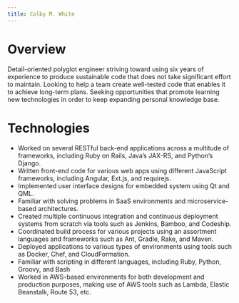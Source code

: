 ```yaml
---
title: Colby M. White
---
```


# Overview

Detail-oriented polyglot engineer striving toward using six years of experience to produce sustainable code that does
not take significant effort to maintain. Looking to help a team create well-tested code that enables it to achieve
long-term plans. Seeking opportunities that promote learning new technologies in order to keep expanding personal
knowledge base.

# Technologies

- Worked on several RESTful back-end applications across a multitude of frameworks, including Ruby on Rails, Java’s
JAX-RS, and Python’s Django.
- Written front-end code for various web apps using different JavaScript frameworks, including Angular, Ext.js,
and requirejs.
- Implemented user interface designs for embedded system using Qt and QML.
- Familiar with solving problems in SaaS environments and microservice-based architectures.
- Created multiple continuous integration and continuous deployment systems from scratch via tools such as Jenkins,
Bamboo, and Codeship.
- Coordinated build process for various projects using an assortment languages and frameworks such as Ant, Gradle,
Rake, and Maven.
- Deployed applications to various types of environments using tools such as Docker, Chef, and CloudFormation.
- Familiar with scripting in different languages, including Ruby, Python, Groovy, and Bash
- Worked in AWS-based environments for both development and production purposes, making use of AWS tools such as
Lambda, Elastic Beanstalk, Route 53, etc.
